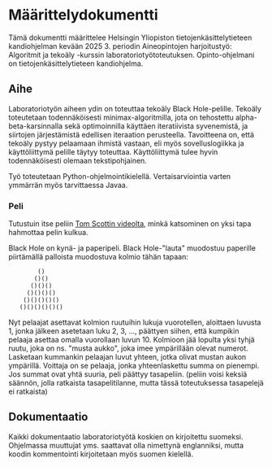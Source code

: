 # Määrittelydokumentti

Tämä dokumentti määrittelee Helsingin Yliopiston tietojenkäsittelytieteen kandiohjelman kevään 2025 3. periodin Aineopintojen harjoitustyö: Algoritmit ja tekoäly -kurssin laboratoriotyötoteutuksen. Opinto-ohjelmani on tietojenkäsittelytieteen kandiohjelma.

## Aihe

Laboratoriotyön aiheen ydin on toteuttaa tekoäly Black Hole-pelille. Tekoäly toteutetaan todennäköisesti minimax-algoritmilla, jota on tehostettu alpha-beta-karsinnalla sekä optimoinnilla käyttäen iteratiivista syvenemistä, ja siirtojen järjestämistä edellisen iteraation perusteella. Tavoitteena on, että tekoäly pystyy pelaamaan ihmistä vastaan, eli myös sovelluslogiikka ja käyttöliittymä pelille täytyy toteuttaa. Käyttöliittymä tulee hyvin todennäköisesti olemaan tekstipohjainen.

Työ toteutetaan Python-ohjelmointikielellä. Vertaisarviointia varten ymmärrän myös tarvittaessa Javaa.

### Peli

Tutustuin itse peliin [Tom Scottin videolta](https://www.youtube.com/watch?v=zMLE7a3faI4), minkä katsominen on yksi tapa hahmottaa pelin kulkua.

Black Hole on kynä- ja paperipeli. Black Hole-"lauta" muodostuu paperille piirtämällä palloista muodostuva kolmio tähän tapaan:
```
        ()
       ()()
      ()()()
     ()()()()
    ()()()()()
   ()()()()()()
```
Nyt pelaajat asettavat kolmion ruutuihin lukuja vuorotellen, aloittaen luvusta 1, jonka jälkeen asetetaan luku 2, 3, ..., päättyen siihen, että kumpikin pelaaja asettaa omalla vuorollaan luvun 10. Kolmioon jää lopulta yksi tyhjä ruutu, joka on ns. "musta aukko", joka imee ympärillään olevat numerot. Lasketaan kummankin pelaajan luvut yhteen, jotka olivat mustan aukon ympärillä. Voittaja on se pelaaja, jonka yhteenlaskettu summa on pienempi. Jos summat ovat yhtä suuria, peli päättyy tasapeliin. (peliin voisi keksiä säännön, jolla ratkaista tasapelitilanne, mutta tässä toteutuksessa tasapelejä ei ratkaista)

## Dokumentaatio

Kaikki dokumentaatio laboratoriotyötä koskien on kirjoitettu suomeksi. Ohjelmassa muuttujat yms. saattavat olla nimettynä englanniksi, mutta koodin kommentointi kirjoitetaan myös suomen kielellä.
